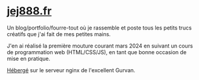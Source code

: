 # [jej888.fr](https://jej888.fr/)
Un blog/portfolio/fourre-tout où je rassemble et poste tous les petits trucs créatifs que j'ai fait de mes petites mains.

J'en ai réalisé la première mouture courant mars 2024 en suivant un cours de programmation web (HTML/CSS/JS), en tant que bonne occasion de mise en pratique.

[Hébergé](https://codeberg.org/gurvan/infrastructure/) sur le serveur nginx de l'excellent Gurvan.
